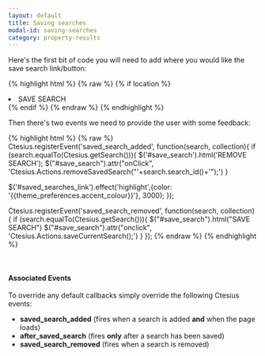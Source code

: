 ```yaml
---
layout: default
title: Saving searches
modal-id: saving-searches
category: property-results
---
```

Here's the first bit of code you will need to add where you would like the save search link/button:

{% highlight html %}
{% raw %}
{% if location %}
 <li><a onclick="Ctesius.Actions.saveCurrentSearch();" id="save_search">SAVE SEARCH</a></li>
{% endif %}
{% endraw %}
{% endhighlight %}

Then there's two events we need to provide the user with some feedback:

{% highlight html %}
{% raw %}
Ctesius.registerEvent('saved_search_added', function(search, collection){
 if (search.equalTo(Ctesius.getSearch())){
  $('#save_search').html('REMOVE SEARCH');
  $("#save_search").attr("onClick", 'Ctesius.Actions.removeSavedSearch("'+search.search_id()+'");')
 }

 $('#saved_searches_link').effect('highlight',{color: '{{theme_preferences.accent_colour}}'}, 3000);
});

Ctesius.registerEvent('saved_search_removed', function(search, collection){
 if (search.equalTo(Ctesius.getSearch())){
  $("#save_search").html("SAVE SEARCH")
  $("#save_search").attr("onclick", 'Ctesius.Actions.saveCurrentSearch();')
 }
});
{% endraw %}
{% endhighlight %}

<br>

#### Associated Events

To override any default callbacks simply override the following Ctesius events:

 - **saved_search_added** (fires when a search is added **and** when the page loads)
 - **after_saved_search** (fires **only** after a search has been saved)
 - **saved_search_removed** (fires when a search is removed)
